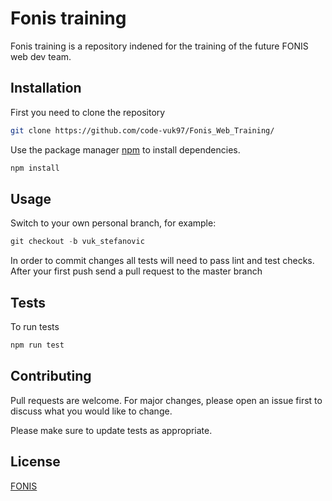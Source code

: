 # Fonis training

Fonis training is a repository indened for the training of the future FONIS web dev team.

## Installation

First you need to clone the repository 

```bash
git clone https://github.com/code-vuk97/Fonis_Web_Training/
```
Use the package manager [npm](https://www.npmjs.com/) to install dependencies.

```bash
npm install
```

## Usage

Switch to your own personal branch, for example:

```python
git checkout -b vuk_stefanovic
```
In order to commit changes all tests will need to pass lint and test checks.
After your first push send a pull request to the master branch

## Tests

To run tests
```bash
npm run test
```

## Contributing
Pull requests are welcome. For major changes, please open an issue first to discuss what you would like to change.

Please make sure to update tests as appropriate.

## License
[FONIS](https://fonis.rs/)
